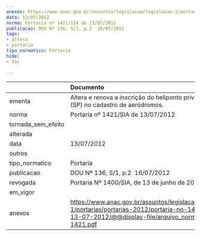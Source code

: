 ```yaml
---
anexos: https://www.anac.gov.br/assuntos/legislacao/legislacao-1/portarias/portarias-2012/portaria-no-1421-sia-de-13-07-2012/@@display-file/arquivo_norma/PA2012-1421.pdf
data: 13/07/2012
norma: Portaria nº 1421/SIA de 13/07/2012
publicacao: DOU Nº 136, S/1, p.2  16/07/2012
tags:
- altera
- portaria
tipo_normatico: Portaria
hide: 
- toc 
 
---
```


|                    | Documento                                                                                                                                                         |
|:-------------------|:------------------------------------------------------------------------------------------------------------------------------------------------------------------|
| ementa             | Altera e renova a inscrição do heliponto privado Helipark (SP) no cadastro de aeródromos.                                                                         |
| norma              | Portaria nº 1421/SIA de 13/07/2012                                                                                                                                |
| tornada_sem_efeito |                                                                                                                                                                   |
| alterada           |                                                                                                                                                                   |
| data               | 13/07/2012                                                                                                                                                        |
| outros             |                                                                                                                                                                   |
| tipo_normatico     | Portaria                                                                                                                                                          |
| publicacao         | DOU Nº 136, S/1, p.2  16/07/2012                                                                                                                                  |
| revogada           | Portaria Nº 1400/SIA, de 13 de junho de 2014                                                                                                                      |
| em_vigor           |                                                                                                                                                                   |
| anexos             | https://www.anac.gov.br/assuntos/legislacao/legislacao-1/portarias/portarias-2012/portaria-no-1421-sia-de-13-07-2012/@@display-file/arquivo_norma/PA2012-1421.pdf |